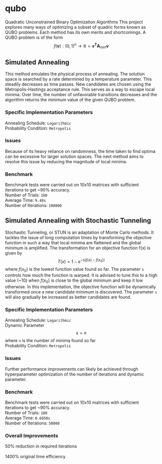 # qubo
Quadratic Unconstrained Binary Optimization Algorithms
This project explores many ways of optimizing a subset of quadric forms known as QUBO problems. Each method has its own merits and shortcomings. 
A QUBO problem is of the form $$f(\mathbf{v}) : (0,1)^n \to \mathbb R = \mathbf{v^T}\mathbf{A}_{nxn}\mathbf{v}$$
## Simulated Annealing 
This method emulates the physical process of annealing. The solution space is searched by a rate determined by a temperature parameter. This steadily decreases as time passes. New candidates are chosen using the Metropolis-Hastings acceptance rule. This serves as a way to escape local minima. Over time, the number of unfavorable transitions decreases and the algorithm returns the minimum value of the given QUBO problem. 
### Specific Implementation Parameters
Annealing Schedule: `Logarithmic` <br/>
Probability Condition: `Metropolis`
### Issues 
Because of its heavy reliance on randomness, the time taken to find optima can be excessive for larger solution spaces. The next method aims to resolve this issue by reducing the magnitude of local minima.
### Benchmark
Benchmark tests were carried out on 10x10 matrices with sufficient iterations to get ~90% accuracy. <br/>
Number of Trials: `100` <br/>
Average Time: `9.48s` <br/> 
Number of Iterations: `100000` 
## Simulated Annealing with Stochastic Tunneling 
Stochastic Tunneling, or STUN is an adaptation of Monte Carlo methods. It tackles the issue of long computation times by transforming the objective function in such a way that local minima are flattened and the global minimum is amplified. The transformation for an objective function f(x) is given by $$T(x) = 1-e^{-s(f(x)-f(x_0))}$$ where $f(x_0)$ is the lowest function value found so far. The parameter `s` controls how much the function is warped. It is advised to tune this to a high value (~10) when $f(x_0)$ is close to the global minimum and keep it low otherwise.  In this implementation, the objective function will be dynamically transformed once a new candidate minimum is discovered. The parameter `s` will also gradually be increased as better candidates are found.

### Specific Implementation Parameters 
Annealing Schedule: `Logarithmic` <br/> 
Dynamic Parameter $$s = n$$ where `n` is the number of minima found so far <br/> 
Probability Condition: `Metropolis` <br/>

### Issues 
Further performance improvements can likely be achieved through hyperparameter optimization of the number of iterations and dynamic parameter.

### Benchmark
Benchmark tests were carried out on 10x10 matrices with sufficient iterations to get ~90% accuracy. <br/>
Number of Trials: `100` <br/> 
Average Time: `0.6958s` <br/>
Number of Iterations: `50000`

### Overall Improvements 
50% reduction in required iterations <br/>  
1400% original time efficiency <br/>


